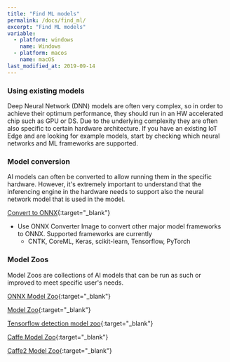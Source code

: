 ```yaml
---
title: "Find ML models"
permalink: /docs/find_ml/
excerpt: "Find ML models"
variable:
  - platform: windows
    name: Windows
  - platform: macos
    name: macOS
last_modified_at: 2019-09-14
---
```


### Using existing models

Deep Neural Network (DNN) models are often very complex, so in order to achieve their optimum performance, they should run in an HW accelerated chip such as GPU or DS. Due to the underlying complexity they are often also specific to certain hardware architecture. If you have an existing IoT Edge and are looking for example models, start by checking which neural networks and ML frameworks are supported.

### Model conversion

AI models can often be converted to allow running them in the specific hardware. However, it's extremely important to understand that the inferencing engine in the hardware needs to support also the neural network model that is used in the model.

[Convert to ONNX](https://github.com/microsoft/OLive/tree/master/docker-images/onnx-converter){:target="_blank"}
- Use ONNX Converter Image to convert other major model frameworks to ONNX. Supported frameworks are currently
  - CNTK, CoreML, Keras, scikit-learn, Tensorflow, PyTorch

### Model Zoos

Model Zoos are collections of AI models that can be run as such or improved to meet specific user's needs. 

[ONNX Model Zoo](https://github.com/onnx/models){:target="_blank"}

[Model Zoo](https://modelzoo.co/){:target="_blank"}

[Tensorflow  detection model zoo](https://github.com/tensorflow/models/blob/master/research/object_detection/g3doc/detection_model_zoo.md){:target="_blank"}

[Caffe Model Zoo](https://github.com/BVLC/caffe/wiki/Model-Zoo){:target="_blank"}

[Caffe2 Model Zoo](https://caffe2.ai/docs/zoo.html){:target="_blank"}


